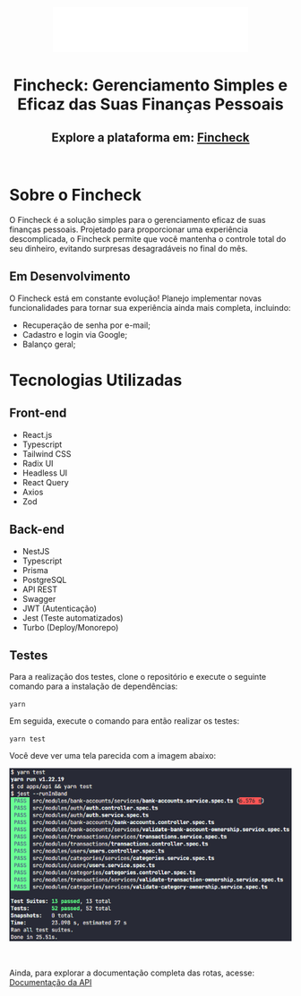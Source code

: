 <div align="center">
  <img src="./apps/frontend/src/assets/logoSVG.svg" alt="Fincheck Logo">
  <br>
  <h1>Fincheck: Gerenciamento Simples e Eficaz das Suas Finanças Pessoais</h1>
  <h2>Explore a plataforma em: <a target="_blank" href="https://fi-rmst.onrender.com">Fincheck</a></h2>
</div>

<br>

# Sobre o Fincheck

O Fincheck é a solução simples para o gerenciamento eficaz de suas finanças pessoais. Projetado para proporcionar uma experiência descomplicada, o Fincheck permite que você mantenha o controle total do seu dinheiro, evitando surpresas desagradáveis no final do mês.

## Em Desenvolvimento

O Fincheck está em constante evolução! Planejo implementar novas funcionalidades para tornar sua experiência ainda mais completa, incluindo:

- Recuperação de senha por e-mail;
- Cadastro e login via Google;
- Balanço geral;

# Tecnologias Utilizadas

## Front-end

- React.js
- Typescript
- Tailwind CSS
- Radix UI
- Headless UI
- React Query
- Axios
- Zod

## Back-end

- NestJS
- Typescript
- Prisma
- PostgreSQL
- API REST
- Swagger
- JWT (Autenticação)
- Jest (Teste automatizados)
- Turbo (Deploy/Monorepo)

## Testes

Para a realização dos testes, clone o repositório e execute o seguinte comando para a instalação de dependências:

`yarn`

Em seguida, execute o comando para então realizar os testes:

`yarn test`

Você deve ver uma tela parecida com a imagem abaixo:

![Alt text](tests.png)

<br>

Ainda, para explorar a documentação completa das rotas, acesse: <a target="_blank" href="https://fi-rmst.onrender.com/api#">Documentação da API</a>
